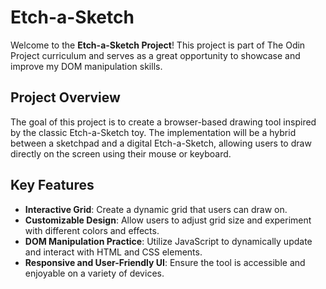 # Etch-a-Sketch

Welcome to the __Etch-a-Sketch Project__! This project is part of The Odin Project curriculum and serves as a great opportunity to showcase and improve my DOM manipulation skills.

## Project Overview
The goal of this project is to create a browser-based drawing tool inspired by the classic Etch-a-Sketch toy. The implementation will be a hybrid between a sketchpad and a digital Etch-a-Sketch, allowing users to draw directly on the screen using their mouse or keyboard.

## Key Features
- **Interactive Grid**: Create a dynamic grid that users can draw on.
- **Customizable Design**: Allow users to adjust grid size and experiment with different colors and effects.
- **DOM Manipulation Practice**: Utilize JavaScript to dynamically update and interact with HTML and CSS elements.
- **Responsive and User-Friendly UI**: Ensure the tool is accessible and enjoyable on a variety of devices.
